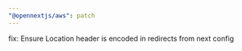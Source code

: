 ```yaml
---
"@opennextjs/aws": patch
---
```


fix: Ensure Location header is encoded in redirects from next config
